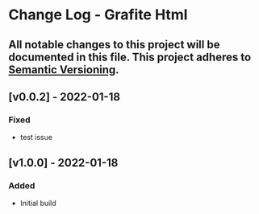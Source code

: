 # Change Log - Grafite Html
All notable changes to this project will be documented in this file.
This project adheres to [Semantic Versioning](http://semver.org/).
----

## [v0.0.2] - 2022-01-18

### Fixed
- test issue

## [v1.0.0] - 2022-01-18

### Added
- Initial build